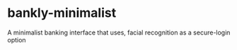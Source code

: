 # bankly-minimalist
A minimalist banking interface that uses, facial recognition as a secure-login option
